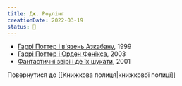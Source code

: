 ```yaml
---
title: Дж. Роулінг
creationDate: 2022-03-19
status: 🌱
---
```

- [Гаррі Поттер і в'язень Азкабану](https://uk.wikipedia.org/wiki/%D0%93%D0%B0%D1%80%D1%80%D1%96_%D0%9F%D0%BE%D1%82%D1%82%D0%B5%D1%80_%D1%96_%D0%B2%27%D1%8F%D0%B7%D0%B5%D0%BD%D1%8C_%D0%90%D0%B7%D0%BA%D0%B0%D0%B1%D0%B0%D0%BD%D1%83), 1999
- [Гаррі Поттер і Орден Фенікса](https://uk.wikipedia.org/wiki/%D0%93%D0%B0%D1%80%D1%80%D1%96_%D0%9F%D0%BE%D1%82%D1%82%D0%B5%D1%80_%D1%96_%D0%9E%D1%80%D0%B4%D0%B5%D0%BD_%D0%A4%D0%B5%D0%BD%D1%96%D0%BA%D1%81%D0%B0), 2003
- [Фантастичні звірі і де їх шукати](https://uk.wikipedia.org/wiki/%D0%A4%D0%B0%D0%BD%D1%82%D0%B0%D1%81%D1%82%D0%B8%D1%87%D0%BD%D1%96_%D0%B7%D0%B2%D1%96%D1%80%D1%96_%D1%96_%D0%B4%D0%B5_%D1%97%D1%85_%D1%88%D1%83%D0%BA%D0%B0%D1%82%D0%B8), 2001

Повернутися до [[Книжкова полиця|книжкової полиці]]
